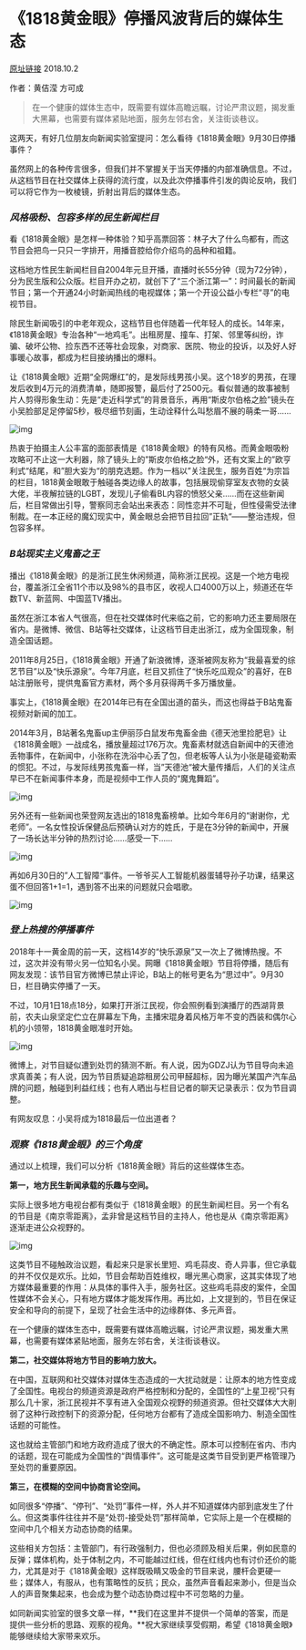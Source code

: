 # 《1818黄金眼》停播风波背后的媒体生态

[原址链接](https://mp.weixin.qq.com/s/Odh-nR4Y1RqB6xumqjEu9A) 2018.10.2

作者：黄佶滢 方可成

> 在一个健康的媒体生态中，既需要有媒体高瞻远瞩，讨论严肃议题，揭发重大黑幕，也需要有媒体紧贴地面，服务左邻右舍，关注街谈巷议。

这两天，有好几位朋友向新闻实验室提问：怎么看待《1818黄金眼》9月30日停播事件？

虽然网上的各种传言很多，但我们并不掌握关于当天停播的内部准确信息。不过，从这档节目在社交媒体上获得的流行度，以及此次停播事件引发的舆论反响，我们可以将它作为一枚棱镜，折射出背后的媒体生态。



### *风格吸粉、包容多样的民生新闻栏目*

看《1818黄金眼》是怎样一种体验？知乎高票回答：林子大了什么鸟都有，而这节目会把鸟一只只一字排开，用播音腔给你介绍鸟的品种和祖籍。

这档地方性民生新闻栏目自2004年元旦开播，直播时长55分钟（现为72分钟），分为民生版和公众版。栏目开办之初，就创下了“三个浙江第一”：时间最长的新闻节目；第一个开通24小时新闻热线的电视媒体；第一个开设公益小专栏“寻”的电视节目。

除民生新闻吸引的中老年观众，这档节目也伴随着一代年轻人的成长。14年来，《1818黄金眼》专治各种“一地鸡毛”。出租房屋、撞车、打架、邻里等纠纷，诈骗、破坏公物、捡东西不还等社会现象，对商家、医院、物业的投诉，以及好人好事暖心故事，都成为栏目接纳播出的爆料。

让《1818黄金眼》近期“全网爆红”的，是发际线男孩小吴。这个18岁的男孩，在理发后收到4万元的消费清单，随即报警，最后付了2500元。看似普通的故事被制片人剪得形象生动：先是“走近科学式”的背景音乐，再用“斯皮尔伯格之脸”镜头在小吴脸部足足停留5秒，极尽细节刻画，生动诠释什么叫愁眉不展的萌柔一哥……



![img](https://mmbiz.qpic.cn/mmbiz_jpg/icVl7FlsXvFN0y2fQCEIGovzt3lOWHWMwRxS1TgaaicckB0RvTTJvHhX9fCAc8xpZjmbHnR9WbjUIXJns4da1hLg/640?wx_fmt=jpeg&tp=webp&wxfrom=5&wx_lazy=1&wx_co=1)



热衷于拍摄主人公丰富的面部表情是《1818黄金眼》的特有风格。而黄金眼吸粉攻略可不止这一大利器，除了镜头上的”斯皮尔伯格之脸“外，还有文案上的”欧亨利式“结尾，和”胆大妄为“的朋克选题。作为一档以”关注民生，服务百姓“为宗旨的栏目，1818黄金眼敢于触碰各类边缘人的故事，包括展现偷穿室友衣物的女装大佬，半夜解拉链的LGBT，发现儿子偷看BL内容的愤怒父亲……而在这些新闻后，栏目常做出引导，警察同志会站出来表态：同性恋并不可耻，但性侵需受法律制裁。在一本正经的魔幻现实中，黄金眼总会把节目拉回”正轨“——整治违规，但包容多样。



### ***B站现实主义鬼畜之王***

播出《1818黄金眼》的是浙江民生休闲频道，简称浙江民视。这是一个地方电视台，覆盖浙江全省11个市以及98%的县市区，收视人口4000万以上，频道还在华数TV、新蓝网、中国蓝TV播出。

虽然在浙江本省人气很高，但在社交媒体时代来临之前，它的影响力还主要局限在省内。是微博、微信、B站等社交媒体，让这档节目走出浙江，成为全国现象，制造全国话题。

2011年8月25日，《1818黄金眼》开通了新浪微博，逐渐被网友称为“我最喜爱的综艺节目”以及“快乐源泉”。今年7月底，栏目又抓住了“快乐吃瓜观众”的喜好，在B站注册账号，提供鬼畜官方素材，两个多月获得两千多万播放量。

事实上，《1818黄金眼》在2014年已有在全国出道的苗头，而这也得益于B站鬼畜视频对新闻的加工。

2014年3月，B站著名鬼畜up主伊丽莎白鼠发布鬼畜金曲《德天池里捡肥皂》让《1818黄金眼》一战成名，播放量超过176万次。鬼畜素材就选自新闻中的天德池丢物事件，在新闻中，小张称在洗浴中心丢了包，但老板等人认为小张是碰瓷勒索的惯犯。不过，与发际线男孩鬼畜一样，当”天德池“被大量传播后，人们的关注点早已不在新闻事件本身，而是视频中工作人员的“魔鬼舞蹈”。

![img](https://mmbiz.qpic.cn/mmbiz_png/icVl7FlsXvFN0y2fQCEIGovzt3lOWHWMwScmx8ic2JqCMEaAyf2QMwospZLJ2tuqkBMZxNdINhI0NF32cSL53XHw/640?wx_fmt=png&tp=webp&wxfrom=5&wx_lazy=1&wx_co=1)

另外还有一些新闻也荣登网友选出的1818鬼畜榜单。比如今年6月的“谢谢你，尤老师”。一名女性投诉保健品后预确认对方的姓氏，于是在3分钟的新闻中，开展了一场长达半分钟的热烈讨论……感受一下……

![img](https://mmbiz.qpic.cn/mmbiz_jpg/icVl7FlsXvFN0y2fQCEIGovzt3lOWHWMw074nP2DJ9MUMSpickD05IGiamgW5okvVRBW8Mdr1ArL7bC5kibC6GZLQQ/640?wx_fmt=jpeg&tp=webp&wxfrom=5&wx_lazy=1&wx_co=1)



再如6月30日的”人工智障“事件。一爷爷买人工智能机器蛋辅导孙子功课，结果这蛋不但回答1+1=1，遇到答不出来的问题就只会唱歌。

![img](https://mmbiz.qpic.cn/mmbiz_jpg/icVl7FlsXvFN0y2fQCEIGovzt3lOWHWMwiaKwOQlhaZVJGp64jwDcEP6PR625ZM9oXSretVKBwzrHd8ey5miciakDw/640?wx_fmt=jpeg&tp=webp&wxfrom=5&wx_lazy=1&wx_co=1)



### ***登上热搜的停播事件***

2018年十一黄金周的前一天，这档14岁的“快乐源泉”又一次上了微博热搜。不过，这次并没有带火另一位知名小吴。网曝《1818黄金眼》节目将停播，随后有网友发现：该节目官方微博已禁止评论，B站上的帐号更名为“思过中”。9月30日，栏目确实停播了一天。

不过，10月1日18点18分，如果打开浙江民视，你会照例看到演播厅的西湖背景前，农夫山泉坚定伫立在屏幕左下角，主播宋琨身着风格万年不变的西装和偶尔心机的小领带，1818黄金眼准时开始。

![img](https://mmbiz.qpic.cn/mmbiz_png/icVl7FlsXvFN0y2fQCEIGovzt3lOWHWMwWqulu8RyXKGc0KpS8lDU2ka8iaouhh2NJ5dWWstY1dEpjqQBSmwibQ9g/640?wx_fmt=png&tp=webp&wxfrom=5&wx_lazy=1&wx_co=1)



微博上，对节目疑似遭到处罚的猜测不断。有人说，因为GDZJ认为节目导向未追求真善美；有人说，因为节目质疑追踪租房公司甲醛超标，因为曝光某国产汽车品牌的问题，触碰到利益红线；也有人晒出与栏目记者的聊天记录表示：仅为节目调整。

有网友叹息：小吴将成为1818最后一位出道者？



### *观察《1818黄金眼》的三个角度*

通过以上梳理，我们可以分析《1818黄金眼》背后的这些媒体生态。

**第一，地方民生新闻承载的乐趣与空间。**

实际上很多地方电视台都有类似于《1818黄金眼》的民生新闻栏目。另一个有名的节目是《南京零距离》，孟非曾是这档节目的主持人，他也是从《南京零距离》逐渐走进公众视野的。



![img](https://mmbiz.qpic.cn/mmbiz_jpg/icVl7FlsXvFN0y2fQCEIGovzt3lOWHWMwFgEOrMesbicnWvmiazVPmzkrjvoSMQLlbdJRdjQVTNibQiaVSeKPicc2qibQ/640?wx_fmt=jpeg&tp=webp&wxfrom=5&wx_lazy=1&wx_co=1)



这类节目不碰触政治议题，看起来只是家长里短、鸡毛蒜皮、奇人异事，但它承载的并不仅仅是欢乐。比如，节目会帮助百姓维权，曝光黑心商家，这其实体现了地方媒体最重要的作用：从具体的事件入手，服务社区。这些鸡毛蒜皮的案件，全国性媒体不会关心，只有地方媒体才能发挥作用。再比如，上文提到的，节目在保证安全和导向的前提下，呈现了社会生活中的边缘群体、多元声音。

在一个健康的媒体生态中，既需要有媒体高瞻远瞩，讨论严肃议题，揭发重大黑幕，也需要有媒体紧贴地面，服务左邻右舍，关注街谈巷议。

**第二，社交媒体将地方节目的影响力放大。**

在中国，互联网和社交媒体对媒体生态造成的一大扰动就是：让原本的地方性变成了全国性。电视台的频道资源是政府严格控制和分配的，全国性的“上星卫视”只有那么几十家，浙江民视并不享有进入全国观众视野的频道资源。但社交媒体大大削弱了这种行政控制下的资源分配，任何地方台都有了造成全国影响力、制造全国性话题的可能性。

这也就给主管部门和地方政府造成了很大的不确定性。原本可以控制在省内、市内的话题，现在可能成为全国性的“舆情事件”。这可能是这类节目受到更严格管理乃至处罚的重要原因。

**第三，在模糊的空间中协商言论空间。**

如同很多“停播”、“停刊”、“处罚”事件一样，外人并不知道媒体内部到底发生了什么。但这类事件往往并不是“处罚-接受处罚”那样简单，它实际上是一个在模糊的空间中几个相关方动态协商的结果。

这些相关方包括：主管部门，有行政强制力，但也必须顾及相关后果，例如民意的反弹；媒体机构，处于体制之内，不可能越过红线，但在红线内也有讨价还价的能力，尤其是对于《1818黄金眼》这样既吸睛又吸金的节目来说，腰杆会更硬一些；媒体人，有服从，也有策略性的反抗；民众，虽然声音看起来渺小，但是当众人的声音聚集起来，也会成为整个动态协商过程中不可忽略的力量。

如同新闻实验室的很多文章一样，**我们在这里并不提供一个简单的答案，而是提供一些分析的思路、观察的视角。**祝大家继续享受假期，希望《1818黄金眼》能够继续给大家带来欢乐。

